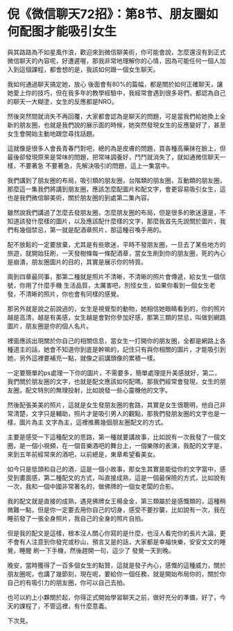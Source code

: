 # 倪《微信聊天72招》：第8节、朋友圈如何配图才能吸引女生

與其路路為不如星風作浪，歡迎來到微信聊美術，你可能會說，怎麼還沒有到正式微信聊天的內容呢，好遭遲喔，那我非常地理解你的心情，因為可能任何一個人加入到這個課程，都會想的是，我該如何跟一個女生聊天。

我如何通過聊天搞定她，放心 後面會有80%的篇幅，都是關於如何正確聊天，讓她愛上你的技巧，但在我多年的教學經驗中，我經常會遇到很多哥們，都認為自己的聊天一大糊塗，女生的反應都是NRO。

然後突然間就消失不再回覆，大家都會認為是聊天的問題，可是當我們給她換上全新的朋友圈，也就是我們說的展示面的時候，她突然發現女生的反應變好了，甚至女生會開始主動地跟您尋找話題。

這就像是很多人會長青春鬥對吧，總的為是皮膚的問題，買各種高藥抹在臉上，但最後卻發現原來是常味的問題，把常味調養好，鬥鬥就消失了，就如通微信聊天一樣，不要著急 不要著急，先解決吸引的問題，這上一集當中。

我們講到了朋友圈的布局，吸引類的朋友圈，台階類的朋友圈，互動類的朋友圈，那麼這一集我們將講到朋友圈，應該怎麼配圖片和配文字，會更容易吸引女生，這也是我們微信聊美術，關於朋友圈的到處第二集內容。

雖然說我們講過了怎麼去發朋友圈，怎麼朋友圈的布局，但是很多的歌迷還是，不知道該發什麼樣的圖片，以及應該配什麼樣的文字，那麼我首先先說關於圖片，我們有幾個禁忌，第一就是配酒章照片，那這種召喚手用的。

配不放鬆的一定要放棄，尤其是有些歌迷，平時不發朋友圈，一旦去了某些地方的旅遊，就開始狂刷，一天發樹條每一條配酒章，當女生刷到你的朋友圈，死的內心是崩潰，朋友圈圖片的目的，其實是展示你的特質。

兩到四章最同事，那第二種就是照片不清晰，不清晰的照片會傳遞，給女生一個信號，你用了什麼手機 生活品質，太厲害吧，別怪女生，如果你看到一個女生老發，不清晰的照片，你也會有同樣的感覺。

那另外就是說之前說過的，女生是視覺型的動物，她相信她眼睛看到的，你的照片越是高清，越是有美感，女生越是會對你參加好感，那第三類的禁忌，叫做到網路圖片，朋友圈是你的個人名片。

裡面應該出現關於你自己的相關信息，當女生一打開你的朋友圈，全都是網路上各種道主的話，她會不知道你到底是幹嘛的，記住只有與你相關的圖片，才能吸引到她，另外這裡要補充一點，就像之前講頭像的累積一樣。

一定要簡單的ps處理一下你的圖片，不需要多，簡單處理提升美感就好，第二，我們關於朋友圈的文字，也就是配文應該如何配嗎，那我們經常會發現，女生的朋友圈，配文特別的無理投射，比如說發一些心靈機他的文字。

然後配張美美的照片，這就是女生發朋友圈的套路，其實是女生很聰明，他自己非常清楚，文字只是輔助，照片才是吸引男人的觀點，那我們發朋友圈的文字也是一樣，圖片為主 文字為主，這裡推薦幾個朋友圈配文的方式。

主要是感受一下這種配文的思路，第一種就要講故事，比如說有一次我發了一個文圈，是一個小視頻，在一個音樂酒吧的舞台上，一個樂隊的表演，我配的文字是，來到五年前經常來的酒吧，以前總是，東章希望看美女。

如今只是低頭和自己的酒，這是一個小故事，那女生其實是能從你的文字當中，感受到畫面感，第二種配文的方式，叫直接成熟，這是一個最保險的方式，比如說有一次，我和一個中國非常著名的，做佛牌的一個女老闆的合影。

我的配文就是直接的成熟，遇見佛牌女王楊金金，第三類屬於是感慨類的，這種稍微難一點，但是你一定要去用你自己的切身，感受不要抄襲，比如說有一次，我在睡前發了一張全身照片，我自己的全身的照片自拍。

但是我的配文是這樣，根本沒人關心你寫的是什麼，也沒人看完你的長片大論，更不會有人注意到你發完或秒山，預言又是的話，大家都是幸福快樂，安安文文的睡覺，睡醒 刷一下手機，然後趕開一句，這少了 發覺一天到晚。

晚安，當時獲得了一百多個女生的點贊，這就是發子內心，感慨的這種威力，關於朋友圈呢，也講了幾節刻，現在呢，要給你一個任務，就是開始布局你的，關於你自己的有吸引力的朋友圈，你可以自己去拍。

也可以約上小夥關於起，你得正式開始學習聊天之前，做好充分的準備，好了，今天的課程了，不管這裡，有什麼意義。

下次見。